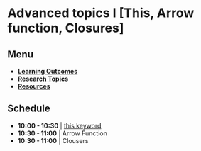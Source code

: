 # Advanced topics I [This, Arrow function, Closures]

## Menu
- **[Learning Outcomes](./learning-outcomes.md)**
- **[Research Topics](./research-topics.md)**
- **[Resources](./resources.md)**

## Schedule

- **10:00 - 10:30** | [this keyword](./this.md) 
- **10:30 - 11:00** | Arrow Function 
- **10:30 - 11:00** | Clousers


